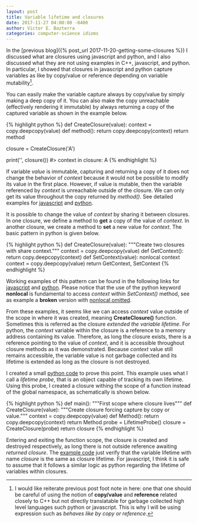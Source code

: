 ```yaml
---
layout: post
title: Variable lifetime and closures
date: 2017-11-27 04:00:00 -0400
author: Victor E. Bazterra
categories: computer-science idioms
---
```


In the [previous blog]({% post_url 2017-11-20-getting-some-closures %}) I discussed what are closures using javascript and python, and I also discussed what they are not using examples in C++, javascript, and python. In particular, I showed that closures in javascript and python capture variables as like by copy/value or reference depending on variable mutability[^1].

You can easily make the variable capture always by copy/value by simply making a deep copy of it. You can also make the copy unreachable (effectively rendering it immutable) by always returning a copy of the captured variable as shown in the example below.

{% highlight python %}
def CreateClosure(value):
    context = copy.deepcopy(value)
    def method():
        return copy.deepcopy(context)
    return method

closure = CreateClosure('A')

print('', closure())
#> context in closure: A
{% endhighlight %}

If variable *value* is immutable, capturing and returning a copy of it does not change the behavior of *context* because it would not be possible to modify its value in the first place. However, if value is mutable, then the variable referenced by *context* is unreachable outside of the closure. We can only get its value throughout the copy returned by *method()*. See detailed examples for [javascript](https://github.com/baites/examples/blob/master/idioms/javascript/ClosureByCopy.js) and [python](https://github.com/baites/examples/blob/master/idioms/python/ClosureByCopy.py).

It is possible to change the value of *context* by sharing it between closures. In one closure, we define a method to **get** a copy of the value of *context*. In another closure, we create a method to **set** a new value for *context*. The basic pattern in python is given below.

{% highlight python %}
def CreateClosure(value):
    """Create two closures with share context."""
    context = copy.deepcopy(value)
    def GetContext():
        return copy.deepcopy(context)
    def SetContext(value):
        nonlocal context
        context = copy.deepcopy(value)
    return GetContext, SetContext
{% endhighlight %}

 Working examples of this pattern can be found in the following links for [javascript](https://github.com/baites/examples/blob/master/idioms/javascript/SharedContextClosures.js) and [python](https://github.com/baites/examples/blob/master/idioms/python/SharedContextClosures.py). Please notice that the use of the python keyword **nonlocal** is fundamental to access *context* within *SetContext()* method, see as example a **broken** version with [nonlocal omitted](https://github.com/baites/examples/blob/master/idioms/python/BrokenSharedContextClosures.py).

From these examples, it seems like we can access *context* value outside of the scope in where it was created, meaning **CreateClosure()** function. Sometimes this is referred as the closure *extended the variable lifetime*. For python, the *context* variable within the closure is a reference to a memory address containing its value. Therefore, as long the closure exists, there is a reference pointing to the value of *context*, and it is accessible throughout closure methods as it was demonstrated. Because *context* value still remains accessible, the variable value is not garbage collected and its lifetime is extended as long as the closure is not destroyed.

I created a small [python code](https://github.com/baites/examples/blob/master/idioms/python/VariableLifetimeInClosure.py) to prove this point. This example uses what I call a *lifetime probe*, that is an object capable of tracking its own lifetime. Using this probe, I created a closure withing the scope of a function instead of the global namespace, as schematically is shown below.

{% highlight python %}
def main():
    """First scope where closure lives"""
    def CreateClosure(value):
        """Create closure forcing capture by copy or value."""
        context = copy.deepcopy(value)
        def Method():
            return copy.deepcopy(context)
        return Method
    probe = LifetimeProbe()
    closure = CreateClosure(probe)
    return closure
{% endhighlight %}

Entering and exiting the function scope, the closure is created and destroyed respectively, as long there is not outside reference awaiting *returned closure*. The [example code](https://github.com/baites/examples/blob/master/idioms/python/VariableLifetimeInClosure.py) just verify that the variable lifetime with name *closure* is the same as closure lifetime. For javascript, I think it is safe to assume that it follows a similar logic as python regarding the lifetime of variables within closures.

[^1]: I would like reiterate previous post foot note in here: one that one should be careful of using the notion of **copy/value** and **reference** related closely to C++ but not directly translatable for garbage collected high level languages such python or javascript. This is why I will be using expression such as *behaves like by copy or reference*.

